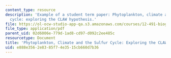 ```yaml
---
content_type: resource
description: 'Example of a student term paper: Phytoplankton, climate and the sulfur
  cycle: exploring the CLAW hypothesis.'
file: https://ol-ocw-studio-app-qa.s3.amazonaws.com/courses/12-491-biogeochemistry-of-sulfur-fall-2007/e888e3562e8385f74e3515cb660d7b36_clayton.pdf
file_type: application/pdf
parent_uid: 02d6006e-779d-1ad8-cd97-d092c2ee485c
resourcetype: Document
title: 'Phytoplankton, Climate and the Sulfur Cycle: Exploring the CLAW Hypothesis'
uid: e888e356-2e83-85f7-4e35-15cb660d7b36
---
```

